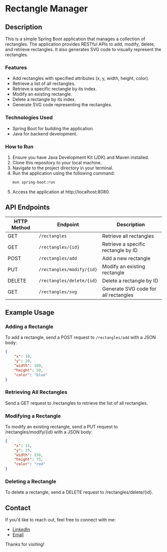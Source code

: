 # Rectangle Manager

## Description
This is a simple Spring Boot application that manages a collection of rectangles. The application provides RESTful APIs to add, modify, delete, and retrieve rectangles. It also generates SVG code to visually represent the rectangles.

### Features
- Add rectangles with specified attributes (x, y, width, height, color).
- Retrieve a list of all rectangles.
- Retrieve a specific rectangle by its index.
- Modify an existing rectangle.
- Delete a rectangle by its index.
- Generate SVG code representing the rectangles.

### Technologies Used
- Spring Boot for building the application.
- Java for backend development.

### How to Run
1. Ensure you have Java Development Kit (JDK) and Maven installed.
2. Clone this repository to your local machine.
3. Navigate to the project directory in your terminal.
4. Run the application using the following command:
   ```bash
   mvn spring-boot:run
   ```
5. Access the application at http://localhost:8080.

## API Endpoints

| HTTP Method | Endpoint                   | Description                           |
|-------------|----------------------------|---------------------------------------|
| GET         | `/rectangles`              | Retrieve all rectangles               |
| GET         | `/rectangles/{id}`         | Retrieve a specific rectangle by ID   |
| POST        | `/rectangles/add`          | Add a new rectangle                   |
| PUT         | `/rectangles/modify/{id}`  | Modify an existing rectangle          |
| DELETE      | `/rectangles/delete/{id}`   | Delete a rectangle by ID              |
| GET         | `/rectangles/svg`          | Generate SVG code for all rectangles  |

## Example Usage

### Adding a Rectangle

To add a rectangle, send a POST request to `/rectangles/add` with a JSON body:

```json
{
    "x": 10,
    "y": 20,
    "width": 100,
    "height": 50,
    "color": "blue"
}
```
### Retrieving All Rectangles

Send a GET request to /rectangles to retrieve the list of all rectangles.

### Modifying a Rectangle

To modify an existing rectangle, send a PUT request to /rectangles/modify/{id} with a JSON body:

```json
{
    "x": 15,
    "y": 25,
    "width": 150,
    "height": 75,
    "color": "red"
}
```

### Deleting a Rectangle

To delete a rectangle, send a DELETE request to /rectangles/delete/{id}.

## Contact
If you’d like to reach out, feel free to connect with me:
- [LinkedIn](https://www.linkedin.com/in/nadiia-rybak-5092b8336)
- [Email](mailto:nvdiv5@gmail.com)

Thanks for visiting!
